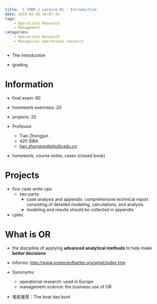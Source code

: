 ```yaml
---
title: '[ CMOR ] Lecture 01 - Introduction'
date: 2019-02-26 10:07:34
tags:
	- Operations Research
	- Management
categories:
	- Operations Research
	- Managerial operations research
---
```


- The introduction

- grading

<!--more-->

# Information

- final exam: 60
- homework exercises: 20
- projects: 20
- Professor
  - Tian Zhongjun
  - 425 SIBA
  - tian.zhongjun@shufe.edu.cn

- homework, course notes, cases (closed book)

# Projects 

- four case write-ups
  - two parts:
    - case analysis and appendix: comprehensive technical report consisting of detailed modeling, calculations, and analysis
    - modeling and results should be collected in appendix.
- cplex

# What is OR

- the discipline of applying **advanced analytical methods** to help make **better decisions**

- Informs: http://www.scienceofbetter.org/what/index.htm

- Synonyms: 
  - operational research: used in Europe
  - management science: the business use of OR

- 电影推荐：The boat das boot